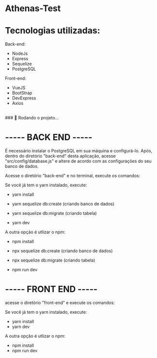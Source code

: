 # Athenas-Test

# Tecnologias utilizadas:
Back-end:
- NodeJs
- Express
- Sequelize
- PostgreSQL

Front-end:
- VueJS
- BootStrap
- DevExpress
- Axios

<br>
### 🏃 Rodando o projeto...
<br>

# ----- BACK END -----

É necessário instalar o PostgreSQL em sua máquina e configurá-lo. Após, dentro do diretório "back-end" desta aplicação, acesse "src/config/database.js" e altere de acordo com as configurações do seu banco de dados.

Acesse o diretório "back-end" e no terminal, execute os comandos:

Se você já tem o yarn instalado, execute:

- yarn install
- yarn sequelize db:create (criando banco de dados)
- yarn sequelize db:migrate (criando tabela)

- yarn dev

A outra opção é utlizar o npm:

- npm install
- npx sequelize db:create (criando banco de dados)
- npx sequelize db:migrate (criando tabela)

- npm run dev



# ----- FRONT END -----
acesse o diretório "front-end" e execute os comandos:

Se você já tem o yarn instalado, execute:

- yarn install
- yarn dev

A outra opção é utlizar o npm:

- npm install
- npm run dev
